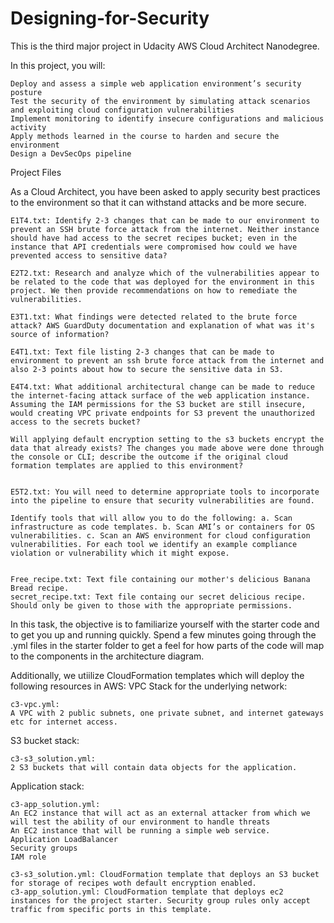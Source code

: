 # Designing-for-Security

This is the third major project in Udacity AWS Cloud Architect Nanodegree.

In this project, you will:

    Deploy and assess a simple web application environment’s security posture
    Test the security of the environment by simulating attack scenarios and exploiting cloud configuration vulnerabilities
    Implement monitoring to identify insecure configurations and malicious activity
    Apply methods learned in the course to harden and secure the environment
    Design a DevSecOps pipeline

Project Files

 As a Cloud Architect, you have been asked to apply security best practices to the environment so that it can withstand attacks and be more secure.
 
    E1T4.txt: Identify 2-3 changes that can be made to our environment to prevent an SSH brute force attack from the internet. Neither instance should have had access to the secret recipes bucket; even in the instance that API credentials were compromised how could we have prevented access to sensitive data?

    E2T2.txt: Research and analyze which of the vulnerabilities appear to be related to the code that was deployed for the environment in this project. We then provide recommendations on how to remediate the vulnerabilities.
    
    E3T1.txt: What findings were detected related to the brute force attack? AWS GuardDuty documentation and explanation of what was it's source of information?
    
    E4T1.txt: Text file listing 2-3 changes that can be made to environment to prevent an ssh brute force attack from the internet and also 2-3 points about how to secure the sensitive data in S3.
   
    E4T4.txt: What additional architectural change can be made to reduce the internet-facing attack surface of the web application instance. 
    Assuming the IAM permissions for the S3 bucket are still insecure, would creating VPC private endpoints for S3 prevent the unauthorized access to the secrets bucket? 
    
    Will applying default encryption setting to the s3 buckets encrypt the data that already exists? The changes you made above were done through the console or CLI; describe the outcome if the original cloud formation templates are applied to this environment?


    E5T2.txt: You will need to determine appropriate tools to incorporate into the pipeline to ensure that security vulnerabilities are found. 
    
    Identify tools that will allow you to do the following: a. Scan infrastructure as code templates. b. Scan AMI’s or containers for OS vulnerabilities. c. Scan an AWS environment for cloud configuration vulnerabilities. For each tool we identify an example compliance violation or vulnerability which it might expose.

    
    Free_recipe.txt: Text file containing our mother's delicious Banana Bread recipe.
    secret_recipe.txt: Text file containg our secret delicious recipe. Should only be given to those with the appropriate permissions.
    
In this task, the objective is to familiarize yourself with the starter code and to get you up and running quickly. Spend a few minutes going through the .yml files in the starter folder to get a feel for how parts of the code will map to the components in the architecture diagram.

Additionally, we utiilize CloudFormation templates which will deploy the following resources in AWS:
VPC Stack for the underlying network:

    c3-vpc.yml:
    A VPC with 2 public subnets, one private subnet, and internet gateways etc for internet access.

S3 bucket stack:

    c3-s3_solution.yml:
    2 S3 buckets that will contain data objects for the application.

Application stack:

    c3-app_solution.yml:
    An EC2 instance that will act as an external attacker from which we will test the ability of our environment to handle threats
    An EC2 instance that will be running a simple web service.
    Application LoadBalancer
    Security groups
    IAM role

    c3-s3_solution.yml: CloudFormation template that deploys an S3 bucket for storage of recipes woth default encryption enabled.
    c3-app_solution.yml: CloudFormation template that deploys ec2 instances for the project starter. Security group rules only accept traffic from specific ports in this template.
